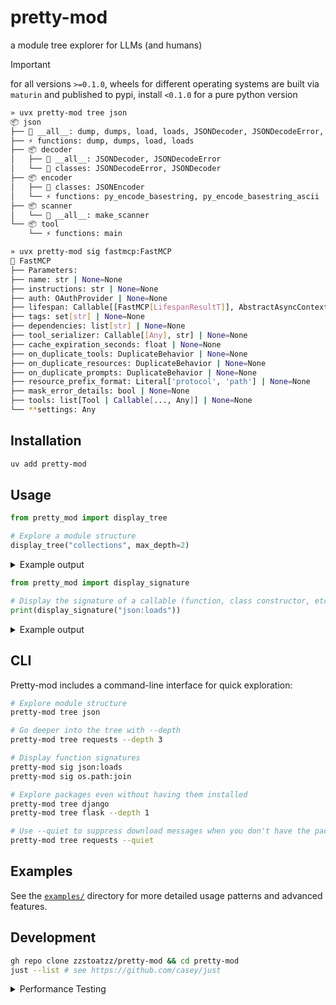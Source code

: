 # pretty-mod

a module tree explorer for LLMs (and humans)

> [!IMPORTANT]
> for all versions `>=0.1.0`, wheels for different operating systems are built via `maturin` and published to pypi, install `<0.1.0` for a pure python version

```bash
» uvx pretty-mod tree json
📦 json
├── 📜 __all__: dump, dumps, load, loads, JSONDecoder, JSONDecodeError, JSONEncoder
├── ⚡ functions: dump, dumps, load, loads
├── 📦 decoder
│   ├── 📜 __all__: JSONDecoder, JSONDecodeError
│   └── 🔷 classes: JSONDecodeError, JSONDecoder
├── 📦 encoder
│   ├── 🔷 classes: JSONEncoder
│   └── ⚡ functions: py_encode_basestring, py_encode_basestring_ascii
├── 📦 scanner
│   └── 📜 __all__: make_scanner
└── 📦 tool
    └── ⚡ functions: main

» uvx pretty-mod sig fastmcp:FastMCP
📎 FastMCP
├── Parameters:
├── name: str | None=None
├── instructions: str | None=None
├── auth: OAuthProvider | None=None
├── lifespan: Callable[[FastMCP[LifespanResultT]], AbstractAsyncContextManager[LifespanResultT]] | None=None
├── tags: set[str] | None=None
├── dependencies: list[str] | None=None
├── tool_serializer: Callable[[Any], str] | None=None
├── cache_expiration_seconds: float | None=None
├── on_duplicate_tools: DuplicateBehavior | None=None
├── on_duplicate_resources: DuplicateBehavior | None=None
├── on_duplicate_prompts: DuplicateBehavior | None=None
├── resource_prefix_format: Literal['protocol', 'path'] | None=None
├── mask_error_details: bool | None=None
├── tools: list[Tool | Callable[..., Any]] | None=None
└── **settings: Any
```

## Installation

```bash
uv add pretty-mod
```

## Usage

```python
from pretty_mod import display_tree

# Explore a module structure  
display_tree("collections", max_depth=2)
```

<details>
<summary>Example output</summary>

```text
display_tree("collections", max_depth=2)

📦 collections
├── 📜 __all__: ChainMap, Counter, OrderedDict, UserDict, UserList, UserString, defaultdict, deque, namedtuple
├── 🔷 classes: ChainMap, Counter, OrderedDict, UserDict, UserList, UserString, defaultdict, deque
├── ⚡ functions: namedtuple
└── 📦 abc
    ├── 📜 __all__: Awaitable, Coroutine, AsyncIterable, AsyncIterator, AsyncGenerator, Hashable, Iterable, Iterator, Generator, Reversible, Sized, Container, Callable, Collection, Set, MutableSet, Mapping, MutableMapping, MappingView, KeysView, ItemsView, ValuesView, Sequence, MutableSequence, ByteString, Buffer
    └── 🔷 classes: AsyncGenerator, AsyncIterable, AsyncIterator, Awaitable, Buffer, ByteString, Callable, Collection, Container, Coroutine, Generator, Hashable, ItemsView, Iterable, Iterator, KeysView, Mapping, MappingView, MutableMapping, MutableSequence, MutableSet, Reversible, Sequence, Set, Sized, ValuesView
```
</details>



```python
from pretty_mod import display_signature

# Display the signature of a callable (function, class constructor, etc.)
print(display_signature("json:loads"))
```

<details>
<summary>Example output</summary>

```text
📎 loads
├── Parameters:
├── s
├── *
├── cls=None
├── object_hook=None
├── parse_float=None
├── parse_int=None
├── parse_constant=None
├── object_pairs_hook=None
└── **kw
```
</details>

## CLI

Pretty-mod includes a command-line interface for quick exploration:

```bash
# Explore module structure
pretty-mod tree json

# Go deeper into the tree with --depth
pretty-mod tree requests --depth 3

# Display function signatures  
pretty-mod sig json:loads
pretty-mod sig os.path:join

# Explore packages even without having them installed
pretty-mod tree django
pretty-mod tree flask --depth 1

# Use --quiet to suppress download messages when you don't have the package installed
pretty-mod tree requests --quiet
```

## Examples

See the [`examples/`](examples/) directory for more detailed usage patterns and advanced features.

## Development

```bash
gh repo clone zzstoatzz/pretty-mod && cd pretty-mod
just --list # see https://github.com/casey/just
```

<details>
<summary>Performance Testing</summary>

The performance test script (`scripts/perf_test.py`) supports both single-run exploration and proper benchmarking with multiple iterations:

```bash
# Run a proper benchmark with multiple iterations
./scripts/perf_test.py json --benchmark
./scripts/perf_test.py urllib --benchmark --runs 100 --warmup 10

# Compare performance between local and published versions
just compare-perf prefect 2

# Benchmark multiple modules
just benchmark-modules

# Or use shell timing for quick single-run comparisons
time ./scripts/perf_test.py numpy --depth 3
time uvx pretty-mod tree numpy --depth 3
```

Benchmark mode provides:
- Warmup runs to account for cold starts
- Multiple iterations for statistical significance
- Mean, standard deviation, min/max timing statistics
- Silent operation (no tree output) for accurate timing

</details>